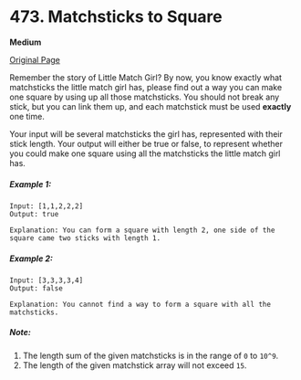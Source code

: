 # 473. Matchsticks to Square

**Medium**

[Original Page](https://leetcode.com/problems/matchsticks-to-square/)

Remember the story of Little Match Girl? By now, you know exactly what matchsticks the little match girl has, please find out a way you can make one square by using up all those matchsticks. You should not break any stick, but you can link them up, and each matchstick must be used __exactly__ one time.

Your input will be several matchsticks the girl has, represented with their stick length. Your output will either be true or false, to represent whether you could make one square using all the matchsticks the little match girl has.

##### Example 1:
```
Input: [1,1,2,2,2]
Output: true

Explanation: You can form a square with length 2, one side of the square came two sticks with length 1.
```

##### Example 2: 
```
Input: [3,3,3,3,4]
Output: false

Explanation: You cannot find a way to form a square with all the matchsticks.
```

##### Note:
1. The length sum of the given matchsticks is in the range of `0` to `10^9`.
2. The length of the given matchstick array will not exceed `15`.
